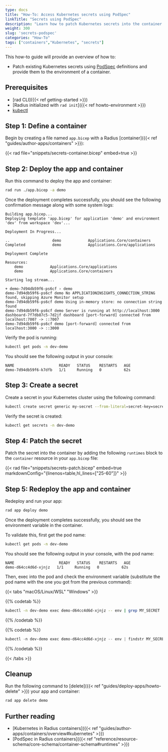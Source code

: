 ```yaml
---
type: docs
title: "How-To: Access Kubernetes secrets using PodSpec"
linkTitle: "Secrets using PodSpec"
description: "Learn how to patch Kubernetes secrets into the container environment using PodSpec definitions"
weight: 300
slug: 'secrets-podspec'
categories: "How-To"
tags: ["containers","Kubernetes", "secrets"]
---
```


This how-to guide will provide an overview of how to:

- Patch existing Kubernetes secrets using [PodSpec](https://kubernetes.io/docs/reference/kubernetes-api/workload-resources/pod-v1/#PodSpec) definitions and provide them to the environment of a container.

## Prerequisites

- [rad CLI]({{< ref getting-started >}})
- [Radius initialized with `rad init`]({{< ref howto-environment >}})
- [kubectl](https://kubernetes.io/docs/tasks/tools/install-kubectl/)

## Step 1: Define a container

Begin by creating a file named `app.bicep` with a Radius [container]({{< ref "guides/author-apps/containers" >}}):

{{< rad file="snippets/secrets-container.bicep" embed=true >}}

## Step 2: Deploy the app and container

Run this command to deploy the app and container:

```bash
rad run ./app.bicep -a demo
```

Once the deployment completes successfully, you should see the following confirmation message along with some system logs:

```
Building app.bicep...
Deploying template 'app.bicep' for application 'demo' and environment 'dev' from workspace 'dev'...

Deployment In Progress...

..                   demo            Applications.Core/containers
Completed            demo            Applications.Core/applications

Deployment Complete

Resources:
    demo            Applications.Core/applications
    demo            Applications.Core/containers

Starting log stream...

+ demo-7d94db59f6-ps6cf › demo
demo-7d94db59f6-ps6cf demo No APPLICATIONINSIGHTS_CONNECTION_STRING found, skipping Azure Monitor setup
demo-7d94db59f6-ps6cf demo Using in-memory store: no connection string found
demo-7d94db59f6-ps6cf demo Server is running at http://localhost:3000
dashboard-7f7db87c5-7d2jf dashboard [port-forward] connected from localhost:7007 -> ::7007
demo-7d94db59f6-ps6cf demo [port-forward] connected from localhost:3000 -> ::3000
```

Verify the pod is running:
    
```bash
kubectl get pods -n dev-demo
```
You should see the following output in your console:
```
NAME                    READY   STATUS    RESTARTS   AGE
demo-7d94db59f6-k7dfb   1/1     Running   0          62s
```
## Step 3: Create a secret

Create a secret in your Kubernetes cluster using the following command:

```bash
kubectl create secret generic my-secret --from-literal=secret-key=secret-value -n dev-demo
```

Verify the secret is created:

```bash
kubectl get secrets -n dev-demo
```

## Step 4: Patch the secret

Patch the secret into the container by adding the following `runtimes` block to the `container` resource in your `app.bicep` file:

{{< rad file="snippets/secrets-patch.bicep" embed=true markdownConfig="{linenos=table,hl_lines=[\"25-60\"]}" >}}

## Step 5: Redeploy the app and container

Redeploy and run your app:

```bash
rad app deploy demo
```

Once the deployment completes successfully, you should see the environment variable in the container.

To validate this, first get the pod name:

```bash
kubectl get pods -n dev-demo
```

You should see the following output in your console, with the pod name:
```
NAME                    READY   STATUS    RESTARTS   AGE
demo-d64cc4d6d-xjnjz   1/1     Running   0          62s
```

Then, exec into the pod and check the environment variable (substitute the pod name with the one you got from the previous command):

{{< tabs "macOS/Linux/WSL" "Windows" >}}

{{% codetab %}}

```bash
kubectl -n dev-demo exec demo-d64cc4d6d-xjnjz -- env | grep MY_SECRET
```

{{% /codetab %}}

{{% codetab %}}

```powershell
kubectl -n dev-demo exec demo-d64cc4d6d-xjnjz -- env | findstr MY_SECRET
```

{{% /codetab %}}

{{< /tabs >}}

## Cleanup

Run the following command to [delete]({{< ref "guides/deploy-apps/howto-delete" >}}) your app and container:

```bash
rad app delete demo
```

## Further reading

- [Kubernetes in Radius containers]({{< ref "guides/author-apps/containers/overview#kubernetes" >}})
- [PodSpec in Radius containers]({{< ref "reference/resource-schema/core-schema/container-schema#runtimes" >}})